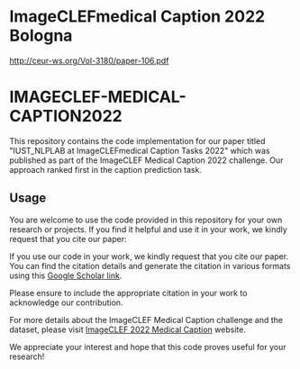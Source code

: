 # ImageCLEFmedical Caption 2022 Bologna
http://ceur-ws.org/Vol-3180/paper-106.pdf

# IMAGECLEF-MEDICAL-CAPTION2022

This repository contains the code implementation for our paper titled "IUST_NLPLAB at ImageCLEFmedical Caption Tasks 2022" which was published as part of the ImageCLEF Medical Caption 2022 challenge. Our approach ranked first in the caption prediction task.

## Usage

You are welcome to use the code provided in this repository for your own research or projects. If you find it helpful and use it in your work, we kindly request that you cite our paper:

If you use our code in your work, we kindly request that you cite our paper. You can find the citation details and generate the citation in various formats using this [Google Scholar link](https://scholar.google.com/scholar?cluster=18332600271501781345&hl=en&as_sdt=2005#d=gs_cit&t=1686934216886&u=%2Fscholar%3Fq%3Dinfo%3AYekXENF6av4J%3Ascholar.google.com%2F%26output%3Dcite%26scirp%3D0%26scfhb%3D1%26hl%3Den).

Please ensure to include the appropriate citation in your work to acknowledge our contribution.


For more details about the ImageCLEF Medical Caption challenge and the dataset, please visit [ImageCLEF 2022 Medical Caption](https://www.imageclef.org/2022/medical/caption) website.

We appreciate your interest and hope that this code proves useful for your research!
